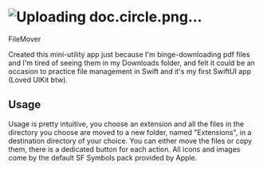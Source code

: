 # ![Uploading doc.circle.png…]()
FileMover

Created this mini-utility app just because I'm binge-downloading pdf files and I'm tired of seeing them in my Downloads folder, and felt it could be an occasion to practice file management in Swift and it's my first SwiftUI app (Loved UIKit btw).

## Usage
Usage is pretty intuitive, you choose an extension and all the files in the directory you choose are moved to a new folder, named "Extensions", in a destination directory of your choice. 
You can either move the files or copy them, there is a dedicated button for each action.
All icons and images come by the default SF Symbols pack provided by Apple.





